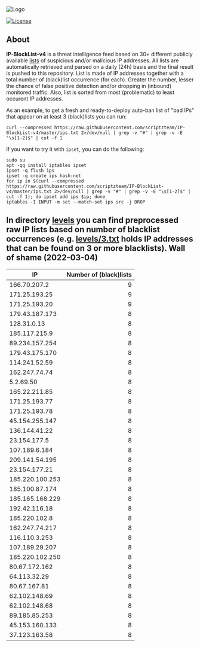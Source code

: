 ![Logo](https://i.imgur.com/PyKLAe7.png)

[![License](https://img.shields.io/badge/license-The_Unlicense-red.svg)](https://unlicense.org/)

About
----

**IP-BlockList-v4** is a threat intelligence feed based on 30+ different publicly available [lists](https://github.com/stamparm/maltrail) of suspicious and/or malicious IP addresses. All lists are automatically retrieved and parsed on a daily (24h) basis and the final result is pushed to this repository. List is made of IP addresses together with a total number of (black)list occurrence (for each). Greater the number, lesser the chance of false positive detection and/or dropping in (inbound) monitored traffic. Also, list is sorted from most (problematic) to least occurent IP addresses.

As an example, to get a fresh and ready-to-deploy auto-ban list of "bad IPs" that appear on at least 3 (black)lists you can run:

```
curl --compressed https://raw.githubusercontent.com/scriptzteam/IP-BlockList-v4/master/ips.txt 2>/dev/null | grep -v "#" | grep -v -E "\s[1-2]$" | cut -f 1
```

If you want to try it with `ipset`, you can do the following:

```
sudo su
apt -qq install iptables ipset
ipset -q flush ips
ipset -q create ips hash:net
for ip in $(curl --compressed https://raw.githubusercontent.com/scriptzteam/IP-BlockList-v4/master/ips.txt 2>/dev/null | grep -v "#" | grep -v -E "\s[1-2]$" | cut -f 1); do ipset add ips $ip; done
iptables -I INPUT -m set --match-set ips src -j DROP
```

In directory [levels](levels) you can find preprocessed raw IP lists based on number of blacklist occurrences (e.g. [levels/3.txt](levels/3.txt) holds IP addresses that can be found on 3 or more blacklists).
Wall of shame (2022-03-04)
----

|IP|Number of (black)lists|
|---|--:|
166.70.207.2|9
171.25.193.25|9
171.25.193.20|9
179.43.187.173|8
128.31.0.13|8
185.117.215.9|8
89.234.157.254|8
179.43.175.170|8
114.241.52.59|8
162.247.74.74|8
5.2.69.50|8
165.22.211.85|8
171.25.193.77|8
171.25.193.78|8
45.154.255.147|8
136.144.41.22|8
23.154.177.5|8
107.189.6.184|8
209.141.54.195|8
23.154.177.21|8
185.220.100.253|8
185.100.87.174|8
185.165.168.229|8
192.42.116.18|8
185.220.102.8|8
162.247.74.217|8
116.110.3.253|8
107.189.29.207|8
185.220.102.250|8
80.67.172.162|8
64.113.32.29|8
80.67.167.81|8
62.102.148.69|8
62.102.148.68|8
89.185.85.253|8
45.153.160.133|8
37.123.163.58|8
